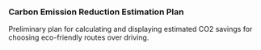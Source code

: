 ### Carbon Emission Reduction Estimation Plan
Preliminary plan for calculating and displaying estimated CO2 savings for choosing eco-friendly routes over driving.
